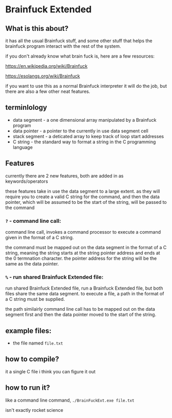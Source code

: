 # Brainfuck Extended

## What is this about?

it has all the usual Brainfuck stuff, and some other stuff that helps the brainfuck program interact with the rest of the system.

if you don't already know what brain fuck is, here are a few resources:

  https://en.wikipedia.org/wiki/Brainfuck
  
  https://esolangs.org/wiki/Brainfuck

if you want to use this as a normal Brainfuck interpreter it will do the job, but there are also a few other neat features.

## terminlology

* data segment - a one dimensional array manipulated by a Brainfuck program
* data pointer - a pointer to the currently in use data segment cell
* stack segment - a deticated array to keep track of loop start addresses
* C string - the standard way to format a string in the C programming language

## Features

currently there are 2 new features, both are added in as keywords/operators

these features take in use the data segment to a large extent.
as they will require you to create a valid C string for the command, and then the data pointer, which will be assumed to be the start of the string, will be passed to the command

### `?` - command line call:

command line call, invokes a command processor to execute a command given in the format of a C string.

the command must be mapped out on the data segment in the format of a C string, meaning the string starts at the string pointer address and ends at the 0 termnation character.
the pointer address for the string will be the same as the data pointer.

### `%` - run shared Brainfuck Extended file:

run shared Brainfuck Extended file, run a Brainfuck Extended file, but both files share the same data segment. to execute a file, a path in the format of a C string must be supplied.

the path similairly command line call has to be mapped out on the data segment first and then the data pointer moved to the start of the string.

## example files:

* the file named `file.txt`

## how to compile?

it a single C file i think you can figure it out

## how to run it?

like a command line command, `./BrainFuckExt.exe file.txt`

isn't exactly rocket science
